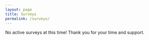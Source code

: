 ```yaml
---
layout: page
title: Surveys
permalink: /surveys/
---
```


No active surveys at this time! Thank you for your time and support.
